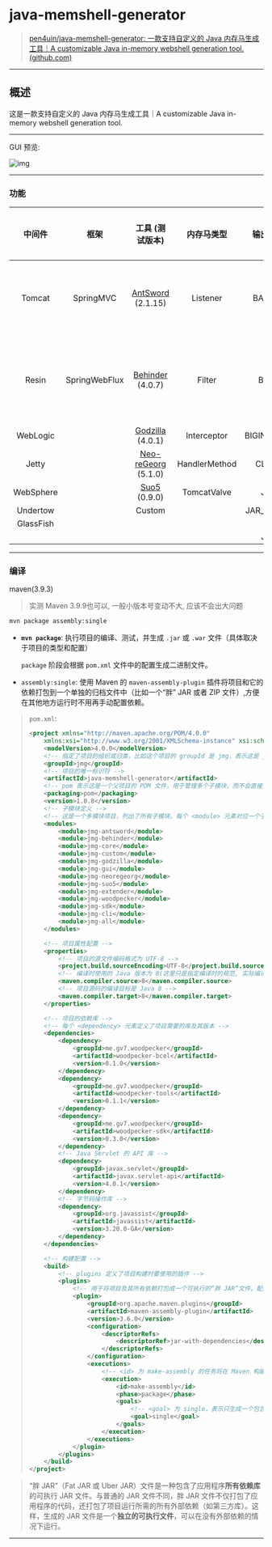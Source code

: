 # java-memshell-generator

> [pen4uin/java-memshell-generator: 一款支持自定义的 Java 内存马生成工具｜A customizable Java in-memory webshell generation tool. (github.com)](https://github.com/pen4uin/java-memshell-generator)

-----

## 概述

这是一款支持自定义的 Java 内存马生成工具｜A customizable Java in-memory webshell generation tool.

---

GUI 预览:

![img](http://cdn.ayusummer233.top/DailyNotes/202410101733465.png)

---

### 功能

|  中间件   |     框架      |                       工具 (测试版本)                        |  内存马类型   |  输出格式  |    辅助模块    |
| :-------: | :-----------: | :----------------------------------------------------------: | :-----------: | :--------: | :------------: |
|  Tomcat   |   SpringMVC   | [AntSword](https://github.com/AntSwordProject/antSword) (2.1.15) |   Listener    |   BASE64   |  专项漏洞封装  |
|   Resin   | SpringWebFlux |   [Behinder](https://github.com/rebeyond/Behinder) (4.0.7)   |    Filter     |    BCEL    | 表达式语句封装 |
| WebLogic  |               | [Godzilla](https://github.com/BeichenDream/Godzilla) (4.0.1) |  Interceptor  | BIGINTEGER |                |
|   Jetty   |               | [Neo-reGeorg](https://github.com/L-codes/Neo-reGeorg) (5.1.0) | HandlerMethod |   CLASS    |                |
| WebSphere |               |        [Suo5](https://github.com/zema1/suo5) (0.9.0)         |  TomcatValve  |    JAR     |                |
| Undertow  |               |                            Custom                            |               | JAR_AGENT  |                |
| GlassFish |               |                                                              |               |     JS     |                |
|           |               |                                                              |               |    JSP     |                |

---

### 编译

maven(3.9.3) 

> 实测 Maven 3.9.9也可以, 一般小版本号变动不大, 应该不会出大问题

```bash
mvn package assembly:single
```

- **`mvn package`**: 执行项目的编译、测试，并生成 `.jar` 或 `.war` 文件（具体取决于项目的类型和配置）

  `package` 阶段会根据 `pom.xml` 文件中的配置生成二进制文件。

- `assembly:single`: 使用 Maven 的 `maven-assembly-plugin` 插件将项目和它的依赖打包到一个单独的归档文件中（比如一个“胖” JAR 或者 ZIP 文件）,方便在其他地方运行时不用再手动配置依赖。

> `pom.xml`:
>
> ```xml
> <project xmlns="http://maven.apache.org/POM/4.0.0"
>     xmlns:xsi="http://www.w3.org/2001/XMLSchema-instance" xsi:schemaLocation="http://maven.apache.org/POM/4.0.0 http://maven.apache.org/maven-v4_0_0.xsd">
>     <modelVersion>4.0.0</modelVersion>
>     <!-- 指定了项目的组织或归类，比如这个项目的 groupId 是 jmg，表示这是 jmg 组织或团队的项目 -->
>     <groupId>jmg</groupId>
>     <!-- 项目的唯一标识符 -->
>     <artifactId>java-memshell-generator</artifactId>
>     <!-- pom 表示这是一个父项目的 POM 文件，用于管理多个子模块，而不会直接生成可执行的二进制文件 -->
>     <packaging>pom</packaging>
>     <version>1.0.8</version>
>     <!-- 子模块定义 -->
>     <!-- 这是一个多模块项目，列出了所有子模块。每个 <module> 元素对应一个子项目。这些模块是独立的子项目，但共享父 POM 的依赖和配置 -->
>     <modules>
>         <module>jmg-antsword</module>
>         <module>jmg-behinder</module>
>         <module>jmg-core</module>
>         <module>jmg-custom</module>
>         <module>jmg-godzilla</module>
>         <module>jmg-gui</module>
>         <module>jmg-neoregeorg</module>
>         <module>jmg-suo5</module>
>         <module>jmg-extender</module>
>         <module>jmg-woodpecker</module>
>         <module>jmg-sdk</module>
>         <module>jmg-cli</module>
>         <module>jmg-all</module>
>     </modules>
> 
>     <!-- 项目属性配置 -->
>     <properties>
>         <!-- 项目的源文件编码格式为 UTF-8 -->
>         <project.build.sourceEncoding>UTF-8</project.build.sourceEncoding>
>         <!-- 编译时使用的 Java 版本为 8(这里只是指定编译时的规范, 实际编译时不强制需要jdk8) -->
>         <maven.compiler.source>8</maven.compiler.source>
>         <!-- 项目源码的编译目标是 Java 8 -->
>         <maven.compiler.target>8</maven.compiler.target>
>     </properties>
> 
>     <!-- 项目的依赖库 -->
>     <!-- 每个 <dependency> 元素定义了项目需要的库及其版本 -->
>     <dependencies>
>         <dependency>
>             <groupId>me.gv7.woodpecker</groupId>
>             <artifactId>woodpecker-bcel</artifactId>
>             <version>0.1.0</version>
>         </dependency>
>         <dependency>
>             <groupId>me.gv7.woodpecker</groupId>
>             <artifactId>woodpecker-tools</artifactId>
>             <version>0.1.1</version>
>         </dependency>
>         <dependency>
>             <groupId>me.gv7.woodpecker</groupId>
>             <artifactId>woodpecker-sdk</artifactId>
>             <version>0.3.0</version>
>         </dependency>
>         <!-- Java Servlet 的 API 库 -->
>         <dependency>
>             <groupId>javax.servlet</groupId>
>             <artifactId>javax.servlet-api</artifactId>
>             <version>4.0.1</version>
>         </dependency>
>         <!-- 字节码操作库 -->
>         <dependency>
>             <groupId>org.javassist</groupId>
>             <artifactId>javassist</artifactId>
>             <version>3.20.0-GA</version>
>         </dependency>
>     </dependencies>
> 
>     <!-- 构建配置 -->
>     <build>
>         <!-- plugins 定义了项目构建时要使用的插件 -->
>         <plugins>
>             <!-- 用于将项目及其所有依赖打包成一个可执行的“胖 JAR”文件。配置中的 jar-with-dependencies 说明了这个 JAR 包会包含所有依赖库 -->
>             <plugin>
>                 <groupId>org.apache.maven.plugins</groupId>
>                 <artifactId>maven-assembly-plugin</artifactId>
>                 <version>3.6.0</version>
>                 <configuration>
>                     <descriptorRefs>
>                         <descriptorRef>jar-with-dependencies</descriptorRef>
>                     </descriptorRefs>
>                 </configuration>
>                 <executions>
>                     <!-- <id> 为 make-assembly 的任务将在 Maven 构建的 package 阶段执 -->
>                     <execution>
>                         <id>make-assembly</id>
>                         <phase>package</phase>
>                         <goals>
>                             <!-- <goal> 为 single，表示只生成一个包含依赖的 JAR 文件 -->
>                             <goal>single</goal>
>                         </goals>
>                     </execution>
>                 </executions>
>             </plugin>
>         </plugins>
>     </build>
> </project>
> ```

> “胖 JAR”（Fat JAR 或 Uber JAR）文件是一种包含了应用程序**所有依赖库**的可执行 JAR 文件。与普通的 JAR 文件不同，胖 JAR 文件不仅打包了应用程序的代码，还打包了项目运行所需的所有外部依赖（如第三方库）。这样，生成的 JAR 文件是一个**独立的可执行文件**，可以在没有外部依赖的情况下运行。

---





